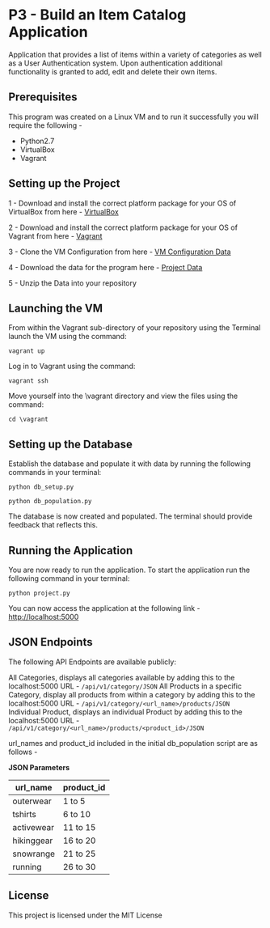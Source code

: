 # P3 - Build an Item Catalog Application

Application that provides a list of items within a variety of categories as well as a User Authentication system. Upon authentication additional functionality is granted to add, edit and delete their own items.



## Prerequisites

This program was created on a Linux VM and to run it successfully you will require the following - 

  - Python2.7
  - VirtualBox
  - Vagrant



## Setting up the Project


1 - Download and install the correct platform package for your OS of VirtualBox from here - [VirtualBox](https://www.virtualbox.org/wiki/Downloads)

2 - Download and install the correct platform package for your OS of Vagrant from here - [Vagrant](https://www.vagrantup.com/downloads.html)

3 - Clone the VM Configuration from here - [VM Configuration Data](https://github.com/udacity/fullstack-nanodegree-vm)

4 - Download the data for the program here - [Project Data](https://d17h27t6h515a5.cloudfront.net/topher/2016/August/57b5f748_newsdata/newsdata.zip)

5 - Unzip the Data into your repository



## Launching the VM


From within the Vagrant sub-directory of your repository using the Terminal launch the VM using the command:
```
vagrant up
```

Log in to Vagrant using the command:
```
vagrant ssh
```

Move yourself into the \vagrant directory and view the files using the command:
```
cd \vagrant
```



## Setting up the Database


Establish the database and populate it with data by running the following commands in your terminal:
```
python db_setup.py
```
```
python db_population.py
```

The database is now created and populated. The terminal should provide feedback that reflects this.


## Running the Application

You are now ready to run the application. To start the application run the following command in your terminal:
```
python project.py
```

You can now access the application at the following link - [http://localhost:5000](http://localhost:5000)

## JSON Endpoints

The following API Endpoints are available publicly:

All Categories, displays all categories available by adding this to the localhost:5000 URL - `/api/v1/category/JSON`
All Products in a specific Category, display all products from within a category by adding this to the localhost:5000 URL - `/api/v1/category/<url_name>/products/JSON`
Individual Product, displays an individual Product by adding this to the localhost:5000 URL - `/api/v1/category/<url_name>/products/<product_id>/JSON`

url_names and product_id included in the initial db_population script are as follows - 

**JSON Parameters**

url_name | product_id
--- | ---
outerwear | 1 to 5
tshirts | 6 to 10
activewear | 11 to 15
hikinggear | 16 to 20
snowrange | 21 to 25
running | 26 to 30



## License
This project is licensed under the MIT License

